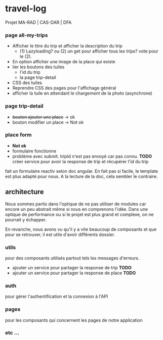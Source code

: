 # travel-log
Projet MA-RAD | CAS-DAR | DFA


### page all-my-trips

- Afficher le titre du trip et afficher la description du trip
  - (1) Lazyloading? ou (2) un get pour afficher tous les trips? vote pour le (2).
- En option afficher une image de la place qui existe
- lier les boutons des tuiles
  - l'id du trip
  - la page trip-detail
- CSS des tuiles
- Reprendre CSS des pages pour l'affichage général
- afficher la tuile en attendant le chargement de la photo (asynchrone)


### page trip-detail

- ~~bouton ajouter une place~~ -> ok
- bouton modifier un place -> Not ok


### place form

- **Not ok**
- formulaire fonctionne
- problème avec submit. tripId n'est pas envoyé car pas connu. **TODO**  créer service pour avoir la response de trip et récupérer l'id du trip

fait un formulaire reactiv selon doc angular. En fait pas si facile, le template est plus adapté pour nous. A la lecture de la doc, cela sembler le contraire.
 

## architecture

Nous sommes partis dans l'optique de ne pas utiliser de modules car encore un peu abstrait même si nous en comprenons l'idée. Dans une optique de performance ou si le projet est plus grand et complexe, on ne pourrait y échapper.

En revanche, nous avons vu qu'il y a vite beaucoup de composants et que pour se retrouver, il est utile d'avoir différents dossier.

### utils

pour des composants utilisés partout tels les messages d'erreurs.
- ajouter un service pour partager la response de trip **TODO**
- ajouter un service pour partager la response de place **TODO**

### auth

pour gérer l'authentification et la connexion à l'API

### pages

pour les composants qui concernent les pages de notre application

### etc ...